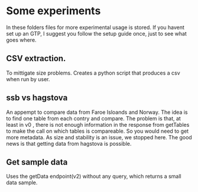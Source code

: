 # Some experiments
In these folders files for more experimental usage is stored. If you havent set up an GTP, I suggest you follow the setup guide once, just to see what goes where. 

## CSV extraction.
To mittigate size problems. Creates a python script that produces a csv when run by user.
   

## ssb vs hagstova
An appempt to compare data from Faroe Isloands and Norway.
The idea is to find one table from each contry and compare. 
The problem is that, at least in v0 , there is not enough information in the response from getTables to make the call on which tables is compareable.
So you would need to get more metadata. As size and stability is an issue, we stopped here.
The good news is that getting data from hagstova is possible.  


## Get sample data
Uses the getData endpoint(v2) without any query, which returns a small data sample. 

